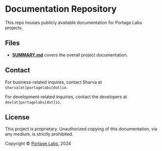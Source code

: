 # Documentation Repository

This repo houses publicly available documentation for Portage Labs projects.

## Files

- **[SUMMARY.md](docs/SUMMARY.md)** covers the overall project documentation.

## Contact

For business-related inquires, contact Sharva at `sharva[at]portagelabs[dot]io`.

For development-related inquiries, contact the developers at `dev[at]portagelabs[dot]io`.

## License

This project is proprietary. Unauthorized copying of this documentation, via any medium, is strictly prohibited.

Copyright © [Portage Labs](https://www.portagelabs.io/), 2024
